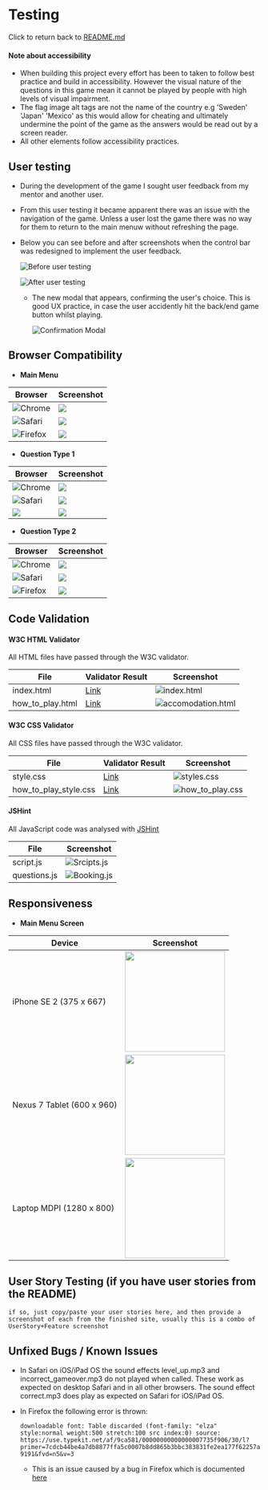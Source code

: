 # Testing
 Click to return back to [README.md](README.md)

#### Note about accessibility 
- When building this project every effort has been to taken to follow best practice and build in accessibility. However the visual nature of the questions in this game mean it cannot be played by people with high levels of visual impairment.
- The flag image alt tags are not the name of the country e.g 'Sweden' 'Japan' 'Mexico' as this would allow for cheating and ultimately undermine the point of the game as the answers would be read out by a screen reader.
- All other elements follow accessibility practices. 

## User testing
- During the development of the game I sought user feedback from my mentor and another user. 

- From this user testing it became apparent there was an issue with the navigation of the game. Unless a user lost the game there was no way for them to return to the main menuw without refreshing the page.
- Below you can see before and after screenshots when the control bar was redesigned to implement the user feedback.

	![Before user testing](testing_assets/before_control_bar.png)

	![After user testing](testing_assets/after_control_bar.png)

	- The new modal that appears, confirming the user's choice. This is good UX practice, in case the user accidently hit the back/end game button whilst playing.
		
		![Confirmation Modal](testing_assets/confirmation_dialog.jpeg) 

## Browser Compatibility

- **Main Menu**

| Browser | Screenshot |
|---|---|
|![Chrome](testing_assets/chrome.png)|![](testing_assets/browser_screenshots/main_menu_chrome.png)|
|![Safari](testing_assets/safari.png)|![](testing_assets/browser_screenshots/main_menu_safari.png)|
|![Firefox](testing_assets/firefox.png)|![](testing_assets/browser_screenshots/main_menu_firefox.png)|

- **Question Type 1**

| Browser | Screenshot |
|---|---|
|![Chrome](testing_assets/chrome.png)|![](testing_assets/browser_screenshots/questionA_chrome.png)|
|![Safari](testing_assets/safari.png)|![](testing_assets/browser_screenshots/questionA_safari.png)|
|![](testing_assets/firefox.png)|![](testing_assets/browser_screenshots/questionA_firefox.png)|

- **Question Type 2**

| Browser | Screenshot |
|---|---|
|![Chrome](testing_assets/chrome.png)|![](testing_assets/browser_screenshots/questionB_chrome.png)|
|![Safari](testing_assets/safari.png)|![](testing_assets/browser_screenshots/questionB_safari.png)|
|![Firefox](testing_assets/firefox.png)|![](testing_assets/browser_screenshots/questionB_firefox.png)|

## Code Validation

#### W3C HTML Validator
All HTML files have passed through the W3C validator.

| File | Validator Result | Screenshot |
|---|---|---|
|index.html|[Link](https://validator.w3.org/nu/?doc=https%3A%2F%2Fancfoster.github.io%2Fflags-and-countries%2Findex.html)|![index.html](readme_assets/testing_images/index.png)|
|how_to_play.html|[Link](https://validator.w3.org/nu/?doc=https%3A%2F%2Fancfoster.github.io%2Fflags-and-countries%2Fhow_to_play.html)|![accomodation.html](readme_assets/testing_images/booking_js.png "Scripts JS")|

#### W3C CSS Validator
All CSS files have passed through the W3C validator.

| File | Validator Result | Screenshot |
|---|---|---|
|style.css|[Link](https://jigsaw.w3.org/css-validator/validator?uri=https%3A%2F%2Fancfoster.github.io%2FMotu-Lani%2Fassets%2Fcss%2Fstyle.css&profile=css3svg&usermedium=all&warning=1&vextwarning=&lang=en)|![styles.css](readme_assets/testing_images/style.png)|
|how_to_play_style.css|[Link](https://jigsaw.w3.org/css-validator/validator?uri=https%3A%2F%2Fancfoster.github.io%2FMotu-Lani%2Fassets%2Fcss%2Fhome_styles.css&profile=css3svg&usermedium=all&warning=1&vextwarning=&lang=en)|![how_to_play.css](readme_assets/testing_images/home_styles.png)|


#### JSHint 
All JavaScript code was analysed with [JSHint](https://jshint.com)

| File | Screenshot |
|---|---|
|script.js|![Srcipts.js](readme_assets/testing_images/scripts_js.png "Scripts JS")|
|questions.js|![Booking.js](readme_assets/testing_images/booking_js.png "Scripts JS")|

## Responsiveness

- **Main Menu Screen**


| Device | Screenshot |
|---|---|
| iPhone SE 2 (375 x 667) | <img src="readme_assets/testing_images/iphone_index.jpeg" width="200px" height="auto">|
| Nexus 7 Tablet (600 x 960) | <img src="readme_assets/testing_images/nexus_index.jpeg" width="200px" height="auto"> |
| Laptop MDPI (1280 x 800) | <img src="readme_assets/testing_images/laptop_index.jpeg" width="200px" height="auto"> |


## User Story Testing (if you have user stories from the README)
    if so, just copy/paste your user stories here, and then provide a screenshot of each from the finished site, usually this is a combo of UserStory+Feature screenshot
## Unfixed Bugs / Known Issues

- In Safari on iOS/iPad OS the sound effects level_up.mp3 and incorrect_gameover.mp3 do not played when called. These work as expected on desktop Safari and in all other browsers. The sound effect correct.mp3 does play as expected on Safari for iOS/iPad OS.
- In Firefox the following error is thrown:

	`downloadable font: Table discarded (font-family: "elza" style:normal weight:500 stretch:100 src index:0) source: https://use.typekit.net/af/9ca581/00000000000000007735f906/30/l?primer=7cdcb44be4a7db8877ffa5c0007b8dd865b3bbc383831fe2ea177f62257a9191&fvd=n5&v=3`
	- This is an issue caused by a bug in Firefox which is documented [here](https://bugzilla.mozilla.org/show_bug.cgi?id=1185685)
